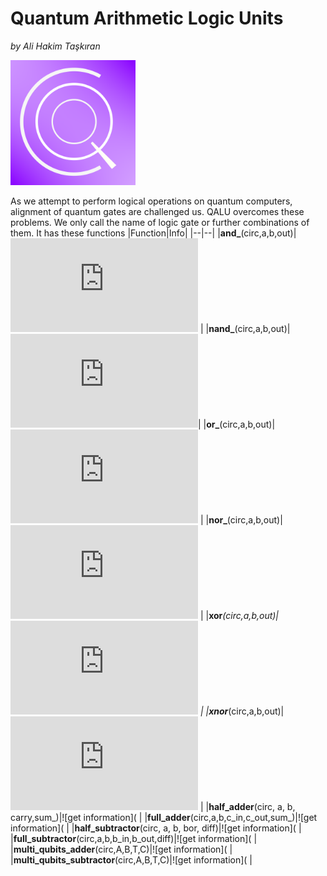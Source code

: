 # Quantum Arithmetic Logic Units
*by Ali Hakim Taşkıran*

<img src="https://github.com/QArchs/QArch/raw/main/main-logo.png" height="200">

   As we attempt to perform logical operations on quantum computers, alignment of quantum gates are challenged us. QALU overcomes these problems. We only call the name of logic gate or further combinations of them.
It has these functions
|Function|Info|
|--|--|
|**and_**(circ,a,b,out)| ![get information](https://github.com/alihakimtaskiran/QALU/blob/main/Docs/Logic%20Gates.MD#and_circabout) |
|**nand_**(circ,a,b,out)|![get information](https://github.com/alihakimtaskiran/QALU/blob/main/Docs/Logic%20Gates.MD#nand_circabout )|
|**or_**(circ,a,b,out)|![get information](https://github.com/alihakimtaskiran/QALU/blob/main/Docs/Logic%20Gates.MD#or_circabout) |
|**nor_**(circ,a,b,out)|![get information](https://github.com/alihakimtaskiran/QALU/blob/main/Docs/Logic%20Gates.MD#nor_circabout) |
|**xor**_(circ,a,b,out)|![get information](https://github.com/alihakimtaskiran/QALU/blob/main/Docs/Logic%20Gates.MD#xor_circabout) |
|**xnor**_(circ,a,b,out)|![get information](https://github.com/alihakimtaskiran/QALU/blob/main/Docs/Logic%20Gates.MD#xnor_circabout) |
|**half_adder**(circ, a, b, carry,sum_)|![get information]( |
|**full_adder**(circ,a,b,c_in,c_out,sum_)|![get information]( |
|**half_subtractor**(circ, a, b, bor, diff)|![get information]( |
|**full_subtractor**(circ,a,b,b_in,b_out,diff)|![get information]( |
|**multi_qubits_adder**(circ,A,B,T,C)|![get information]( |
|**multi_qubits_subtractor**(circ,A,B,T,C)|![get information]( |
